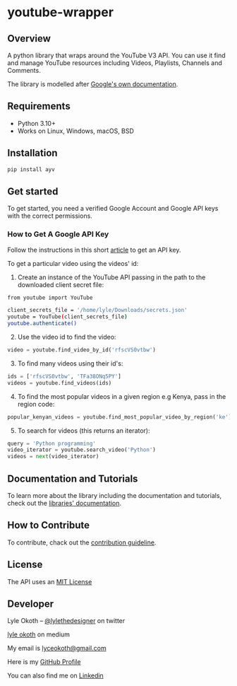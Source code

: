 # youtube-wrapper
## Overview

A python library that wraps around the YouTube V3 API. You can use it find and manage YouTube resources including Videos, Playlists, Channels and Comments.

The library is modelled after [Google's own documentation](https://developers.google.com/youtube/v3/docs/videos).

## Requirements
- Python 3.10+
- Works on Linux, Windows, macOS, BSD

## Installation

```sh
pip install ayv
```

## Get started
To get started, you need a verified Google Account and Google API keys with the correct permissions.

### How to Get A Google API Key
Follow the instructions in this short [article](https://blog.hubspot.com/website/how-to-get-youtube-api-key) to get an API key.


To get a particular video using the videos' id:
1. Create an instance of the YouTube API passing in the path to the downloaded client secret file:
```sh
from youtube import YouTube

client_secrets_file = '/home/lyle/Downloads/secrets.json'
youtube = YouTube(client_secrets_file)
youtube.authenticate()
```
2. Use the video id to find the video:
```python
video = youtube.find_video_by_id('rfscVS0vtbw')
```
3. To find many videos using their id's:
```python
ids = ['rfscVS0vtbw', 'TFa38ONq5PY']
videos = youtube.find_videos(ids)
```
4. To find the most popular videos in a given region e.g Kenya, pass in the region code:
```python
popular_kenyan_videos = youtube.find_most_popular_video_by_region('ke')
```
5. To search for videos (this returns an iterator):
```python
query = 'Python programming'
video_iterator = youtube.search_video('Python')
videos = next(video_iterator)
```

## Documentation and Tutorials
To learn more about the library including the documentation and tutorials, check out the [libraries' documentation](https://youtube-wrapper.readthedocs.io/en/latest/).

## How to Contribute

To contribute, chack out the [contribution guideline](CONTRIBUTING.md).

## License

The API uses an [MIT License](LICENSE)

## Developer

Lyle Okoth – [@lylethedesigner](https://twitter.com/lylethedesigner) on twitter

[lyle okoth](https://medium.com/@lyle-okoth) on medium

My email is lyceokoth@gmail.com

Here is my [GitHub Profile](https://github.com/twyle/)

You can also find me on [Linkedin](https://www.linkedin.com/in/lyle-okoth/)
